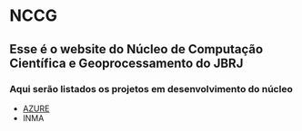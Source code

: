 # NCCG

## Esse é o website do Núcleo de Computação Científica e Geoprocessamento do JBRJ

### Aqui serão listados os projetos em desenvolvimento do núcleo

- [AZURE](https://portal.azure.com/#home)
- INMA
